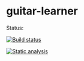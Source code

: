 guitar-learner
==============

Status:

[![Build status](https://travis-ci.org/kn65op/guitar-learner.svg)](https://travis-ci.org/kn65op/guitar-learner)


[![Static analysis](https://scan.coverity.com/projects/5352/badge.svg)](https://scan.coverity.com/projects/5352)
